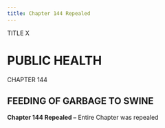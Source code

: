 ```yaml
---
title: Chapter 144 Repealed
---
```


TITLE X
                                             
PUBLIC HEALTH
=============

CHAPTER 144
                                             
FEEDING OF GARBAGE TO SWINE
---------------------------

**Chapter 144 Repealed –** Entire Chapter was repealed
